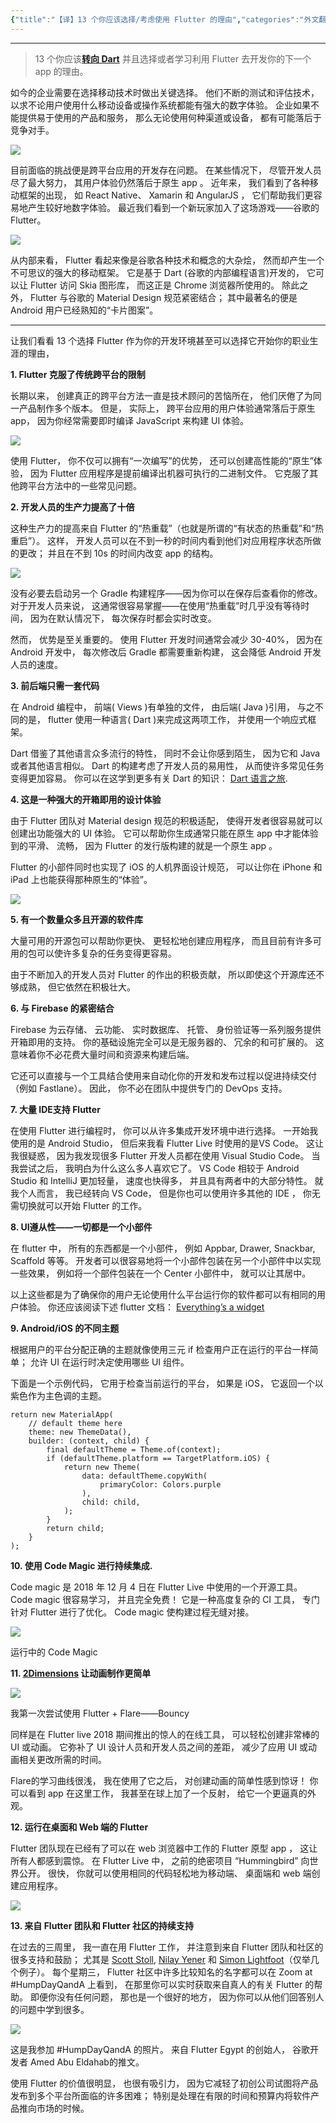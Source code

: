```yaml
---
{"title":"【译】13 个你应该选择/考虑使用 Flutter 的理由","categories":"外文翻译","tags":["掘金翻译计划,Flutter"],"dg-publish":true,"permalink":"//13-flutter/","dgPassFrontmatter":true}
---
```


---

> 13 个你应该[**转向 Dart**](https://twitter.com/scottstoll2017) 并且选择或者学习利用 Flutter 去开发你的下一个 app 的理由。 

如今的企业需要在选择移动技术时做出关键选择。 他们不断的测试和评估技术， 以求不论用户使用什么移动设备或操作系统都能有强大的数字体验。 企业如果不能提供易于使用的产品和服务， 那么无论使用何种渠道或设备， 都有可能落后于竞争对手。 

![](https://user-gold-cdn.xitu.io/2019/1/29/16897b9ed0ff1692?w=360&h=240&f=gif&s=3052341)

目前面临的挑战便是跨平台应用的开发存在问题。 在某些情况下， 尽管开发人员尽了最大努力， 其用户体验仍然落后于原生 app 。 近年来， 我们看到了各种移动框架的出现， 如 React Native、 Xamarin 和 AngularJS ， 它们帮助我们更容易地产生较好地数字体验。 最近我们看到一个新玩家加入了这场游戏——谷歌的 Flutter。 

<!--more-->

![](https://user-gold-cdn.xitu.io/2019/1/29/16897b9ecdb3881c?w=400&h=225&f=gif&s=1010084)

从内部来看， Flutter 看起来像是谷歌各种技术和概念的大杂烩， 然而却产生一个不可思议的强大的移动框架。 它是基于 Dart (谷歌的内部编程语言)开发的， 它可以让 Flutter 访问 Skia 图形库， 而这正是 Chrome 浏览器所使用的。 除此之外， Flutter 与谷歌的 Material Design 规范紧密结合； 其中最著名的便是 Android 用户已经熟知的“卡片图案”。 

------

让我们看看 13 个选择 Flutter 作为你的开发环境甚至可以选择它开始你的职业生涯的理由， 

**1. Flutter 克服了传统跨平台的限制**

长期以来， 创建真正的跨平台方法一直是技术顾问的苦恼所在， 他们厌倦了为同一产品制作多个版本。 但是， 实际上， 跨平台应用的用户体验通常落后于原生 app， 因为你经常需要即时编译 JavaScript 来构建 UI 体验。 

![](https://user-gold-cdn.xitu.io/2019/1/29/16897b9ec9518e42?w=615&h=413&f=jpeg&s=30288)

使用 Flutter， 你不仅可以拥有“一次编写”的优势， 还可以创建高性能的“原生”体验， 因为 Flutter 应用程序是提前编译出机器可执行的二进制文件。 它克服了其他跨平台方法中的一些常见问题。 

**2. 开发人员的生产力提高了十倍**

这种生产力的提高来自 Flutter 的“热重载”（也就是所谓的“有状态的热重载”和“热重启”）。 这样， 开发人员可以在不到一秒的时间内看到他们对应用程序状态所做的更改； 并且在不到 10s 的时间内改变 app 的结构。 

![](https://user-gold-cdn.xitu.io/2019/1/29/16897ba0556932c1?w=200&h=356&f=gif&s=619458)

没有必要去启动另一个 Gradle 构建程序——因为你可以在保存后查看你的修改。 对于开发人员来说， 这通常很容易掌握——在使用“热重载”时几乎没有等待时间， 因为在默认情况下， 每次保存时都会实时改变。 

然而， 优势是至关重要的。 使用 Flutter 开发时间通常会减少 30-40%， 因为在 Android 开发中， 每次修改后 Gradle 都需要重新构建， 这会降低 Android 开发人员的速度。 

**3. 前后端只需一套代码**

在 Android 编程中， 前端( Views )有单独的文件， 由后端( Java )引用， 与之不同的是， flutter 使用一种语言( Dart )来完成这两项工作， 并使用一个响应式框架。 

Dart 借鉴了其他语言众多流行的特性， 同时不会让你感到陌生， 因为它和 Java 或者其他语言相似。 Dart 的构建考虑了开发人员的易用性， 从而使许多常见任务变得更加容易。 你可以在这学到更多有关 Dart 的知识： [Dart 语言之旅](https://www.dartlang.org/guides/language/language-tour).

**4. 这是一种强大的开箱即用的设计体验**

由于 Flutter 团队对 Material design 规范的积极适配， 使得开发者很容易就可以创建出功能强大的 UI 体验。 它可以帮助你生成通常只能在原生 app 中才能体验到的平滑、 流畅， 因为 Flutter 的发行版构建的就是一个原生 app 。 

Flutter 的小部件同时也实现了 iOS 的人机界面设计规范， 可以让你在 iPhone 和 iPad 上也能获得那种原生的“体验”。 

![](https://user-gold-cdn.xitu.io/2019/1/29/16897b9ecbf91aaf?w=800&h=378&f=png&s=75833)

**5. 有一个数量众多且开源的软件库**

大量可用的开源包可以帮助你更快、 更轻松地创建应用程序， 而且目前有许多可用的包可以使许多复杂的任务变得更容易。 

由于不断加入的开发人员对 Flutter 的作出的积极贡献， 所以即使这个开源库还不够成熟， 但它依然在积极壮大。 

**6. 与 Firebase 的紧密结合**

Firebase 为云存储、 云功能、 实时数据库、 托管、 身份验证等一系列服务提供开箱即用的支持。 你的基础设施完全可以是无服务器的、 冗余的和可扩展的。 这意味着你不必花费大量时间和资源来构建后端。 

它还可以直接与一个工具结合使用来自动化你的开发和发布过程以促进持续交付（例如 Fastlane）。 因此， 你不必在团队中提供专门的 DevOps 支持。 

**7. 大量 IDE支持 Flutter**

在使用 Flutter 进行编程时， 你可以从许多集成开发环境中进行选择。 一开始我使用的是 Android Studio， 但后来我看 Flutter Live 时使用的是VS Code。 这让我很疑惑， 因为我发现很多 Flutter 开发人员都在使用 Visual Studio Code。 当我尝试之后， 我明白为什么这么多人喜欢它了。 VS Code 相较于 Android Studio 和 IntelliJ 更加轻量， 速度也快得多， 并且具有两者中的大部分特性。 就我个人而言， 我已经转向 VS Code， 但是你也可以使用许多其他的 IDE ， 你无需切换就可以开始 Flutter 的工作。 

**8. UI遵从性——一切都是一个小部件**

在 flutter 中， 所有的东西都是一个小部件， 例如 Appbar, Drawer, Snackbar, Scaffold 等等。 开发者可以很容易地将一个小部件包装在另一个小部件中以实现一些效果， 例如将一个部件包装在一个 Center 小部件中， 就可以让其居中。 

以上这些都是为了确保你的用户无论使用什么平台运行你的软件都可以有相同的用户体验。 你还应该阅读下述 flutter 文档： [Everything’s a widget](https://flutter.io/docs/resources/technical-overview#everythings-a-widget)

**9. Android/iOS 的不同主题**

根据用户的平台分配正确的主题就像使用三元 if 检查用户正在运行的平台一样简单； 允许 UI 在运行时决定使用哪些 UI 组件。 

下面是一个示例代码， 它用于检查当前运行的平台， 如果是 iOS， 它返回一个以紫色作为主色调的主题。 

```
return new MaterialApp(
    // default theme here
    theme: new ThemeData(),
    builder: (context, child) {
        final defaultTheme = Theme.of(context);
        if (defaultTheme.platform == TargetPlatform.iOS) {
            return new Theme(
                data: defaultTheme.copyWith(
                    primaryColor: Colors.purple
                ),
                child: child,
            );
        }
        return child;
    }
);
```

**10. 使用 Code Magic 进行持续集成.**

Code magic 是 2018 年 12 月 4 日在 Flutter Live 中使用的一个开源工具。 Code magic 很容易学习， 并且完全免费！ 它是一种高度复杂的 CI 工具， 专门针对 Flutter 进行了优化。 Code magic 使构建过程无缝对接。 

![](https://user-gold-cdn.xitu.io/2019/1/29/16897b9f7bf47488?w=800&h=421&f=png&s=42788)

运行中的 Code Magic 

**11.  [2Dimensions](https://www.2dimensions.com/) 让动画制作更简单**

![](https://user-gold-cdn.xitu.io/2019/1/29/16897b9f7f26235f?w=320&h=568&f=gif&s=1312542)

我第一次尝试使用 Flutter + Flare——Bouncy

同样是在 Flutter live 2018 期间推出的惊人的在线工具， 可以轻松创建非常棒的 UI 或动画。 它弥补了 UI 设计人员和开发人员之间的差距， 减少了应用 UI 或动画相关更改所需的时间。 

Flare的学习曲线很浅， 我在使用了它之后， 对创建动画的简单性感到惊讶！ 你可以看到 app 在这里工作， 我甚至在球上加了一个反射， 给它一个更逼真的外观。 

**12. 运行在桌面和 Web 端的 Flutter**

Flutter 团队现在已经有了可以在 web 浏览器中工作的 Flutter 原型 app ， 这让所有人都感到震惊。 在 Flutter Live 中， 之前的绝密项目 “Hummingbird” 向世界公开。 很快， 你就可以使用相同的代码轻松地为移动端、 桌面端和 web 端创建应用程序。 

![](https://user-gold-cdn.xitu.io/2019/1/29/16897b9f85928aae?w=800&h=210&f=png&s=19512)

**13. 来自 Flutter 团队和 Flutter 社区的持续支持**

在过去的三周里， 我一直在用 Flutter 工作， 并注意到来自 Flutter 团队和社区的很多支持和鼓励； 尤其是 [Scott Stoll](https://twitter.com/scottstoll2017), [Nilay Yener](https://twitter.com/nlycskn) 和 [Simon Lightfoot](https://twitter.com/devangelslondon)（仅举几个例子）。 每个星期三， Flutter 社区中许多比较知名的名字都可以在 Zoom at #HumpDayQandA 上看到， 在那里你可以实时获取来自真人的有关 Flutter 的帮助。 即便你没有任何问题， 那也是一个很好的地方， 因为你可以从他们回答别人的问题中学到很多。 

![](https://user-gold-cdn.xitu.io/2019/1/29/16897b9fd842c5f9?w=800&h=856&f=jpeg&s=132825)

这是我参加 #HumpDayQandA 的照片。 来自 Flutter Egypt 的创始人， 谷歌开发者 Amed Abu Eldahab的推文。 

使用 Flutter 的价值很明显， 也很有吸引力， 因为它减轻了初创公司试图将产品发布到多个平台所面临的许多困难； 特别是处理在有限的时间和预算内将软件产品推向市场的时候。 